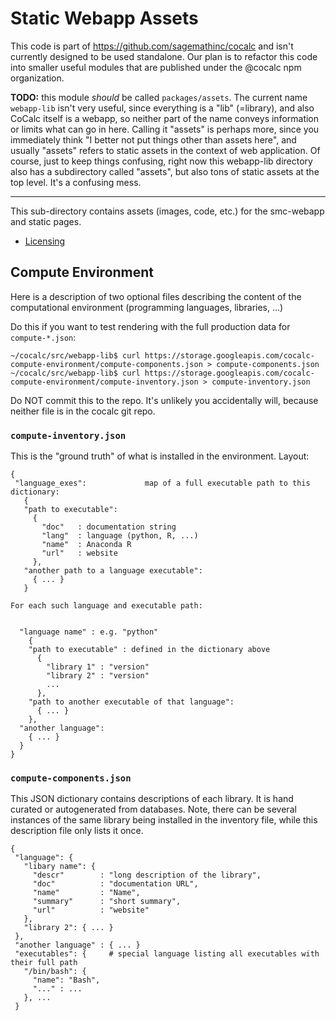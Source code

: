 # Static Webapp Assets

This code is part of https://github.com/sagemathinc/cocalc and isn't currently designed to be used standalone. Our plan is to refactor this code into smaller useful modules that are published under the @cocalc npm organization.

**TODO:** this module _should_ be called `packages/assets`.  The current name `webapp-lib` isn't very useful, since everything is a "lib" (=library), and also CoCalc itself is a webapp, so neither part of the name conveys information or limits what can go in here. Calling it "assets" is perhaps more, since you immediately think "I better not put things other than assets here", and usually "assets" refers to static assets in the context of web application.   Of course, just to keep things confusing, right now this webapp-lib directory also has a subdirectory called "assets", but also tons of static assets at the top level.  It's a confusing mess.

---

This sub-directory contains assets (images, code, etc.) for the smc-webapp and static pages.

- [Licensing](./LICENSE.md)

## Compute Environment

Here is a description of two optional files describing the content of the computational environment (programming languages, libraries, ...)

Do this if you want to test rendering with the full production data for `compute-*.json`:

```
~/cocalc/src/webapp-lib$ curl https://storage.googleapis.com/cocalc-compute-environment/compute-components.json > compute-components.json
~/cocalc/src/webapp-lib$ curl https://storage.googleapis.com/cocalc-compute-environment/compute-inventory.json > compute-inventory.json
```

Do NOT commit this to the repo.   It's unlikely you accidentally will, because
neither file is in the cocalc git repo.

### `compute-inventory.json`

This is the "ground truth" of what is installed in the environment. Layout:

```
{
 "language_exes":             map of a full executable path to this dictionary:
   {
   "path to executable":
     {
       "doc"   : documentation string
       "lang"  : language (python, R, ...)
       "name"  : Anaconda R
       "url"   : website
     },
   "another path to a language executable":
     { ... }
   }

For each such language and executable path:


  "language name" : e.g. "python"
    {
    "path to executable" : defined in the dictionary above
      {
        "library 1" : "version"
        "library 2" : "version"
        ...
      },
    "path to another executable of that language":
      { ... }
    },
  "another language":
    { ... }
  }
}
```

### `compute-components.json`

This JSON dictionary contains descriptions of each library. It is hand curated or autogenerated from databases. Note, there can be several instances of the same library being installed in the inventory file, while this description file only lists it once.

```
{
 "language": {
   "libary name": {
     "descr"        : "long description of the library",
     "doc"          : "documentation URL",
     "name"         : "Name",
     "summary"      : "short summary",
     "url"          : "website"
   },
   "library 2": { ... }
 },
 "another language" : { ... }
 "executables": {     # special language listing all executables with their full path
   "/bin/bash": {
     "name": "Bash",
     "..." : ...
   }, ...
 }
```
